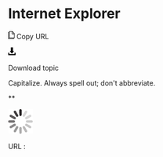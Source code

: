 # Internet Explorer

![Copy URL](media/internet-explorer/Copy.png)
Copy URL

![Download](media/internet-explorer/Download.png)

Download topic

Capitalize. Always spell out; don't abbreviate. 

**

![In progress](media/internet-explorer/activity-large.gif)

URL :
